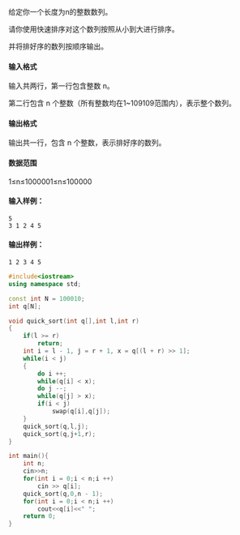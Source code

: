 给定你一个长度为n的整数数列。

请你使用快速排序对这个数列按照从小到大进行排序。

并将排好序的数列按顺序输出。

#### 输入格式

输入共两行，第一行包含整数 n。

第二行包含 n 个整数（所有整数均在1~109109范围内），表示整个数列。

#### 输出格式

输出共一行，包含 n 个整数，表示排好序的数列。

#### 数据范围

1≤n≤1000001≤n≤100000

#### 输入样例：

```
5
3 1 2 4 5
```

#### 输出样例：

```
1 2 3 4 5
```

```c++
#include<iostream>
using namespace std;

const int N = 100010;
int q[N];

void quick_sort(int q[],int l,int r)
{
    if(l >= r)
        return;
    int i = l - 1, j = r + 1, x = q[(l + r) >> 1];
    while(i < j)
    {
        do i ++;
        while(q[i] < x);
        do j --;
        while(q[j] > x);
        if(i < j)
            swap(q[i],q[j]);
    }
    quick_sort(q,l,j);
    quick_sort(q,j+1,r);
}

int main(){
    int n;
    cin>>n;
    for(int i = 0;i < n;i ++)
        cin >> q[i];
    quick_sort(q,0,n - 1);
    for(int i = 0;i < n;i ++)
        cout<<q[i]<<" ";
    return 0;
}
```

